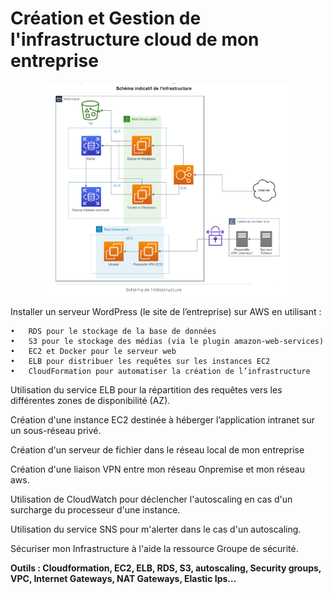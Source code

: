 # Création et Gestion de l'infrastructure cloud de mon entreprise

<div align="center">
    <img src="images/infra1.png" alt="infra" width="80%" height="80%">
</div>

Installer un serveur WordPress (le site de l’entreprise) sur AWS en utilisant :
```
•	RDS pour le stockage de la base de données
•	S3 pour le stockage des médias (via le plugin amazon-web-services)
•	EC2 et Docker pour le serveur web
•	ELB pour distribuer les requêtes sur les instances EC2
•	CloudFormation pour automatiser la création de l’infrastructure
```
Utilisation du service ELB pour la répartition des requêtes vers les différentes zones de disponibilité (AZ).

Création d'une instance EC2 destinée à héberger l’application intranet sur un sous-réseau privé.

Création d'un serveur de fichier dans le réseau local de mon entreprise

Création d'une liaison VPN entre mon réseau Onpremise et mon réseau aws.

Utilisation de CloudWatch pour déclencher l'autoscaling en cas d'un surcharge du processeur d'une instance.

Utilisation du service SNS pour m'alerter dans le cas d'un autoscaling.

Sécuriser mon Infrastructure à l'aide la ressource Groupe de sécurité.

**Outils : Cloudformation, EC2, ELB, RDS, S3, autoscaling, Security groups, VPC, Internet Gateways, NAT Gateways, Elastic Ips…**

